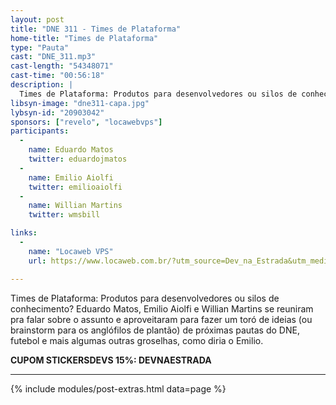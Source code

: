 ```yaml
---
layout: post
title: "DNE 311 - Times de Plataforma"
home-title: "Times de Plataforma"
type: "Pauta"
cast: "DNE_311.mp3"
cast-length: "54348071"
cast-time: "00:56:18"
description: |
  Times de Plataforma: Produtos para desenvolvedores ou silos de conhecimento? Eduardo Matos, Emilio Aiolfi e Willian Martins se reuniram pra falar sobre o assunto e aproveitaram para fazer um toró de ideias (ou brainstorm para os anglófilos de plantão) de próximas pautas do DNE, futebol e mais algumas outras groselhas, como diria o Emilio.
libsyn-image: "dne311-capa.jpg"
lybsyn-id: "20903042"
sponsors: ["revelo", "locawebvps"]
participants:
  -
    name: Eduardo Matos
    twitter: eduardojmatos
  -
    name: Emilio Aiolfi
    twitter: emilioaiolfi
  -
    name: Willian Martins
    twitter: wmsbill

links:
  -
    name: "Locaweb VPS"
    url: https://www.locaweb.com.br/?utm_source=Dev_na_Estrada&utm_medium=Spotify&utm_campaign=Locaweb_varejo&utm_content=https://www.devnaestrada.com.b

---
```


Times de Plataforma: Produtos para desenvolvedores ou silos de conhecimento? Eduardo Matos, Emilio Aiolfi e Willian Martins se reuniram pra falar sobre o assunto e aproveitaram para fazer um toró de ideias (ou brainstorm para os anglófilos de plantão) de próximas pautas do DNE, futebol e mais algumas outras groselhas, como diria o Emilio.

<strong>CUPOM STICKERSDEVS 15%: DEVNAESTRADA</strong>

---

{% include modules/post-extras.html data=page %}
